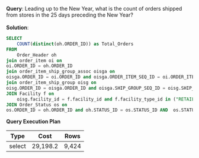 **Query**: Leading up to the New Year, what is the count of orders shipped from stores in the 25 days preceding the New Year?<br>
<br>
**Solution**:
```sql
SELECT
	COUNT(distinct(oh.ORDER_ID)) as Total_Orders
FROM
	Order_Header oh
join order_item oi on
oi.ORDER_ID = oh.ORDER_ID
join order_item_ship_group_assoc oisga on
oisga.ORDER_ID = oi.ORDER_ID and oisga.ORDER_ITEM_SEQ_ID = oi.ORDER_ITEM_SEQ_ID 
join order_item_ship_group oisg on
oisg.ORDER_ID = oisga.ORDER_ID and oisga.SHIP_GROUP_SEQ_ID = oisg.SHIP_GROUP_SEQ_ID 
JOIN Facility f on
	oisg.facility_id = f.facility_id and f.facility_type_id in ("RETAIL_STORE", "OUTLET_STORE")
JOIN Order_Status os on
os.ORDER_ID = oh.ORDER_ID and oh.STATUS_ID = os.STATUS_ID AND  os.STATUS_DATETIME >= '2024-01-01' - INTERVAL 25 DAY AND os.STATUS_DATETIME < '2024-01-01'  and os.STATUS_ID = "ORDER_COMPLETED";
```
**Query Execution Plan**

| Type | Cost    |   Rows |
| --- |---------| --- |
select | 29,198.2 | 9,424
